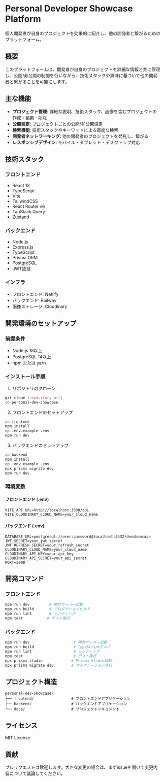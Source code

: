 # Personal Developer Showcase Platform

個人開発者が自身のプロジェクトを効果的に紹介し、他の開発者と繋がるためのプラットフォーム。

## 概要

このプラットフォームは、開発者が自身のプロジェクトを詳細な情報と共に管理し、公開/非公開の制御を行いながら、技術スタックや興味に基づいて他の開発者と繋がることを可能にします。

## 主な機能

- **プロジェクト管理**: 詳細な説明、技術スタック、画像を含むプロジェクトの作成・編集・削除
- **公開設定**: プロジェクトごとの公開/非公開設定
- **検索機能**: 技術スタックやキーワードによる高度な検索
- **開発者ネットワーキング**: 他の開発者のプロジェクトを発見し、繋がる
- **レスポンシブデザイン**: モバイル・タブレット・デスクトップ対応

## 技術スタック

### フロントエンド
- React 18
- TypeScript
- Vite
- TailwindCSS
- React Router v6
- TanStack Query
- Zustand

### バックエンド
- Node.js
- Express.js
- TypeScript
- Prisma ORM
- PostgreSQL
- JWT認証

### インフラ
- フロントエンド: Netlify
- バックエンド: Railway
- 画像ストレージ: Cloudinary

## 開発環境のセットアップ

### 前提条件
- Node.js 18以上
- PostgreSQL 14以上
- npm または yarn

### インストール手順

1. リポジトリのクローン
```bash
git clone [repository-url]
cd personal-dev-showcase
```

2. フロントエンドのセットアップ
```bash
cd frontend
npm install
cp .env.example .env
npm run dev
```

3. バックエンドのセットアップ
```bash
cd backend
npm install
cp .env.example .env
npx prisma migrate dev
npm run dev
```

### 環境変数

#### フロントエンド (.env)
```
VITE_API_URL=http://localhost:3000/api
VITE_CLOUDINARY_CLOUD_NAME=your_cloud_name
```

#### バックエンド (.env)
```
DATABASE_URL=postgresql://user:password@localhost:5432/devshowcase
JWT_SECRET=your_jwt_secret
JWT_REFRESH_SECRET=your_refresh_secret
CLOUDINARY_CLOUD_NAME=your_cloud_name
CLOUDINARY_API_KEY=your_api_key
CLOUDINARY_API_SECRET=your_api_secret
PORT=3000
```

## 開発コマンド

### フロントエンド
```bash
npm run dev         # 開発サーバー起動
npm run build       # プロダクションビルド
npm run lint        # リンティング
npm test           # テスト実行
```

### バックエンド
```bash
npm run dev                    # 開発サーバー起動
npm run build                  # TypeScriptビルド
npm run lint                   # リンティング
npm test                       # テスト実行
npx prisma studio             # Prisma Studio起動
npx prisma migrate dev        # マイグレーション実行
```

## プロジェクト構造

```
personal-dev-showcase/
├── frontend/                 # フロントエンドアプリケーション
├── backend/                  # バックエンドアプリケーション
└── docs/                     # プロジェクトドキュメント
```

## ライセンス

MIT License

## 貢献

プルリクエストは歓迎します。大きな変更の場合は、まずissueを開いて変更内容について議論してください。